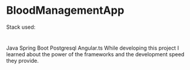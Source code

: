 # BloodManagementApp
 Stack used: 
# 
Java Spring Boot
Postgresql
Angular.ts
While developing this project I learned about the power of the frameworks and the development speed they provide.
